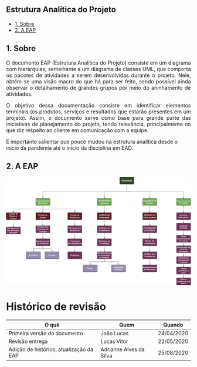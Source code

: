 ## Estrutura Analítica do Projeto

- [1. Sobre](#_1-sobre)
- [2. A EAP](#_2-a-eap)

## 1. Sobre

<p align = "justify"> O documento EAP (Estrutura Analítica do Projeto) consiste em um diagrama com hierarquias, semelhante a um diagrama de classes UML, que comporta os pacotes de atividades a serem desenvolvidas durante o projeto. Nele, obtém-se uma visão macro do que há para ser feito, sendo possível ainda observar o detalhamento de grandes grupos por meio do aninhamento de atividades.</p>

<p align = "justify">O objetivo dessa documentação consiste em identificar elementos terminais (os produtos, serviços e resultados que estarão presentes em um projeto). Assim, o documento serve como base para grande parte das iniciativas de planejamento do projeto, tendo relevância, principalmente no que diz respeito ao cliente em comunicação com a equipe. </p>

É importante salientar que pouco mudou na estrutura analítica desde o início da pandemia até o início da disciplina em EAD.

## 2. A EAP

![img](imgs/EAP.png)

# Histórico de revisão

| O quê | Quem  | Quando |
| - | - | - |
| Primeira versão do documento | João Lucas | 24/04/2020 |
| Revisão entrega | Lucas Vitor | 22/05/2020 |
| Adição de histórico, atualização da EAP | Adrianne Alves da Silva | 25/08/2020 |